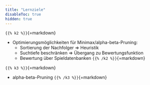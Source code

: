 ```yaml
---
title: "Lernziele"
disableToc: true
hidden: true
---
```



`{{% k2 %}}`{=markdown}
*   Optimierungsmöglichkeiten für Minimax/alpha-beta-Pruning:
    *   Sortierung der Nachfolger => Heuristik
    *   Suchtiefe beschränken => Übergang zu Bewertungsfunktion
    *   Bewertung über Spieldatenbanken
`{{% /k2 %}}`{=markdown}

`{{% k3 %}}`{=markdown}
*   alpha-beta-Pruning
`{{% /k3 %}}`{=markdown}
